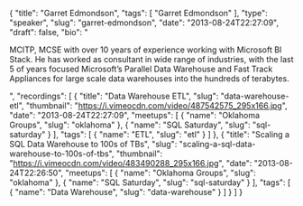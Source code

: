 {
  "title": "Garret Edmondson",
  "tags": [
    "Garret Edmondson"
  ],
  "type": "speaker",
  "slug": "garret-edmondson",
  "date": "2013-08-24T22:27:09",
  "draft": false,
  "bio": "<p>MCITP, MCSE with over 10 years of experience working with Microsoft BI Stack. He has worked as consultant in wide range of industries, with the last 5 of years focused Microsoft’s Parallel Data Warehouse and Fast Track Appliances for large scale data warehouses into the hundreds of terabytes. </p>",
  "recordings": [
    {
      "title": "Data Warehouse ETL",
      "slug": "data-warehouse-etl",
      "thumbnail": "https://i.vimeocdn.com/video/487542575_295x166.jpg",
      "date": "2013-08-24T22:27:09",
      "meetups": [
        {
          "name": "Oklahoma Groups",
          "slug": "oklahoma"
        },
        {
          "name": "SQL Saturday",
          "slug": "sql-saturday"
        }
      ],
      "tags": [
        {
          "name": "ETL",
          "slug": "etl"
        }
      ]
    },
    {
      "title": "Scaling a SQL Data Warehouse to 100s of TBs",
      "slug": "scaling-a-sql-data-warehouse-to-100s-of-tbs",
      "thumbnail": "https://i.vimeocdn.com/video/483490288_295x166.jpg",
      "date": "2013-08-24T22:26:50",
      "meetups": [
        {
          "name": "Oklahoma Groups",
          "slug": "oklahoma"
        },
        {
          "name": "SQL Saturday",
          "slug": "sql-saturday"
        }
      ],
      "tags": [
        {
          "name": "Data Warehouse",
          "slug": "data-warehouse"
        }
      ]
    }
  ]
}